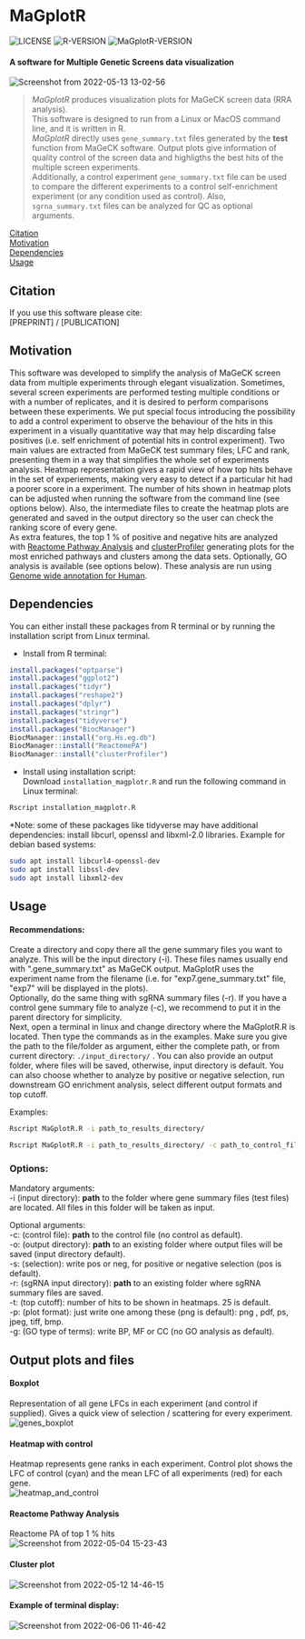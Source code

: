 # MaGplotR
![LICENSE](https://img.shields.io/badge/license-MIT-green)
![R-VERSION](https://img.shields.io/badge/R-%204.2.0-blue)
![MaGplotR-VERSION](https://img.shields.io/badge/release-v0.3.0-orange)
#### A software for Multiple Genetic Screens data visualization

![Screenshot from 2022-05-13 13-02-56](https://user-images.githubusercontent.com/95416488/168270389-73f1f6e9-dee3-468a-ae2c-611c599a8aa9.png)


>*MaGplotR* produces visualization plots for MaGeCK screen data (RRA analysis). <br/>
This software is designed to run from a Linux or MacOS command line, and it is written in R.<br/>
*MaGplotR* directly uses `gene_summary.txt` files generated by the **test** function from MaGeCK software. Output plots give information of quality control of the screen data and highligths the best hits of the multiple screen experiments.<br/>
Additionally, a control experiment `gene_summary.txt` file can be used to compare the different experiments to a control self-enrichment experiment (or any condition used as control). Also, `sgrna_summary.txt` files can be analyzed for QC as optional arguments.

[Citation](#citation)<br/>
[Motivation](#motivation)<br/>
[Dependencies](#dependencies)<br/>
[Usage](#usage)<br/>



## Citation
If you use this software please cite:<br/>
[PREPRINT] / [PUBLICATION]<br/>


## Motivation
This software was developed to simplify the analysis of MaGeCK screen data from multiple experiments through elegant visualization. Sometimes, several screen experiments are performed testing multiple conditions or with a number of replicates, and it is desired to perform comparisons between these experiments. We put special focus introducing the possibility to add a control experiment to observe the behaviour of the hits in this experiment in a visually quantitative way that may help discarding false positives (i.e. self enrichment of potential hits in control experiment). Two main values are extracted from MaGeCK test summary files; LFC and rank, presenting them in a way that simplifies the whole set of experiments analysis.
Heatmap representation gives a rapid view of how top hits behave in the set of experiements, making very easy to detect if a particular hit had a poorer score in a experiment. The number of hits shown in heatmap plots can be adjusted when running the software from the command line (see options below). Also, the intermediate files to create the heatmap plots are generated and saved in the output directory so the user can check the ranking score of every gene.<br/>
As extra features, the top 1 % of positive and negative hits are analyzed with [Reactome Pathway Analysis](https://bioconductor.org/packages/release/bioc/html/ReactomePA.html) and [clusterProfiler](https://bioconductor.org/packages/release/bioc/html/clusterProfiler.html) generating plots for the most enriched pathways and clusters among the data sets. Optionally, GO analysis is available (see options below). These analysis are run using [Genome wide annotation for Human](https://bioconductor.org/packages/release/data/annotation/html/org.Hs.eg.db.html).


## Dependencies
You can either install these packages from R terminal or by running the installation script from Linux terminal.<br/>

- Install from R terminal:<br/>
```r
install.packages("optparse")
install.packages("ggplot2")
install.packages("tidyr")
install.packages("reshape2")
install.packages("dplyr")
install.packages("stringr")
install.packages("tidyverse")
install.packages("BiocManager")
BiocManager::install("org.Hs.eg.db")
BiocManager::install("ReactomePA")
BiocManager::install("clusterProfiler")
```
- Install using installation script:<br/>
Download `installation_magplotr.R` and run the following command in Linux terminal:
```bash
Rscript installation_magplotr.R
```
*Note: some of these packages like tidyverse may have additional dependencies: install libcurl, openssl and libxml-2.0 libraries. Example for debian based systems:

```bash
sudo apt install libcurl4-openssl-dev
sudo apt install libssl-dev
sudo apt install libxml2-dev
```


## Usage
#### Recommendations:
Create a directory and copy there all the gene summary files you want to analyze. This will be the input directory (-i). These files names usually end with ".gene_summary.txt" as MaGeCK output. MaGplotR uses the experiment name from the filename (i.e. for "exp7.gene_summary.txt" file, "exp7" will be displayed in the plots).<br/>
Optionally, do the same thing with sgRNA summary files (-r). If you have a control gene summary file to analyze (-c), we recommend to put it in the parent directory for simplicity.<br/>
Next, open a terminal in linux and change directory where the MaGplotR.R is located. Then type the commands as in the examples. Make sure you give the  path to the file/folder as argument, either the complete path, or from current directory: ```./input_directory/``` . You can also provide an output folder, where files will be saved, otherwise, input directory is default. You can also choose whether to analyze by positive or negative selection, run downstream GO enrichment analysis, select different output formats and top cutoff.<br/>

Examples:
```bash
Rscript MaGplotR.R -i path_to_results_directory/
```
```bash
Rscript MaGplotR.R -i path_to_results_directory/ -c path_to_control_file -s neg -t 50 -p png -o path_to_output_directory/ -r path_to_sgRNA_input_directory -g MF
```
### Options:
Mandatory arguments:<br/>
-i (input directory): **path** to the folder where gene summary files (test files) are located. All files in this folder will be taken as input.<br/>

Optional arguments:<br/>
-c: (control file): **path** to the control file (no control as default). <br/>
-o: (output directory): **path** to an existing folder where output files will be saved (input directory default).<br/>
-s: (selection): write pos or neg, for positive or negative selection (pos is default).<br/>
-r: (sgRNA input directory): **path** to an existing folder where sgRNA summary files are saved.<br/>
-t: (top cutoff): number of hits to be shown in heatmaps. 25 is default.<br/>
-p: (plot format): just write one among these (png is default): png , pdf, ps, jpeg, tiff, bmp.<br/>
-g: (GO type of terms): write BP, MF or CC (no GO analysis as default).<br/>


## Output plots and files
#### Boxplot<br/>
Representation of all gene LFCs in each experiment (and control if supplied). Gives a quick view of selection / scattering for every experiment.
![genes_boxplot](https://user-images.githubusercontent.com/95416488/172137508-eac5ca52-4b8b-4362-a672-c6c89ad4f35c.png)


#### Heatmap with control<br/>
Heatmap represents gene ranks in each experiment. Control plot shows the LFC of control (cyan) and the mean LFC of all experiments (red) for each gene.<br/>
![heatmap_and_control](https://user-images.githubusercontent.com/95416488/165736171-025fa334-7f20-4196-ae27-9ba433f86435.jpg)

#### Reactome Pathway Analysis<br/>
Reactome PA of top 1 % hits<br/>
![Screenshot from 2022-05-04 15-23-43](https://user-images.githubusercontent.com/95416488/166690308-e08bb1cd-734a-43e0-9278-154074f44b03.png)

#### Cluster plot<br/>
![Screenshot from 2022-05-12 14-46-15](https://user-images.githubusercontent.com/95416488/168256030-fb922cac-a18c-40df-8be2-5eda7cffe121.png)


#### Example of terminal display:<br/>
![Screenshot from 2022-06-06 11-46-42](https://user-images.githubusercontent.com/95416488/172137707-6d300a97-5fb1-4e31-a77b-a8341b8790d4.png)


